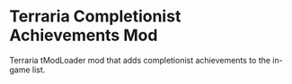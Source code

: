 # Terraria Completionist Achievements Mod

Terraria tModLoader mod that adds completionist achievements to the in-game list.
